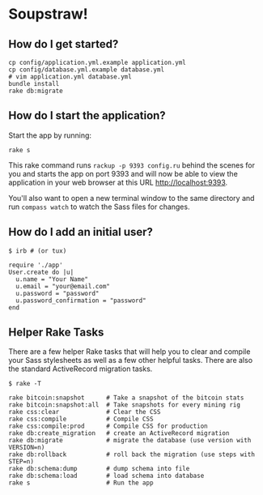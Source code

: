 # Soupstraw!

## How do I get started?

    cp config/application.yml.example application.yml
    cp config/database.yml.example database.yml
    # vim application.yml database.yml
    bundle install
    rake db:migrate

## How do I start the application?

Start the app by running:

    rake s

This rake command runs `rackup -p 9393 config.ru` behind the scenes for you and starts the app on port 9393 and will now be able to view the application in your web browser at this URL [http://localhost:9393](http://localhost:9393).

You'll also want to open a new terminal window to the same directory and run `compass watch` to watch the Sass files for changes.

## How do I add an initial user?

    $ irb # (or tux)

    require './app'
    User.create do |u|
      u.name = "Your Name"
      u.email = "your@email.com"
      u.password = "password"
      u.password_confirmation = "password"
    end

## Helper Rake Tasks

There are a few helper Rake tasks that will help you to clear and compile your Sass stylesheets as well as a few other helpful tasks. There are also the standard ActiveRecord migration tasks.

    $ rake -T

    rake bitcoin:snapshot      # Take a snapshot of the bitcoin stats
    rake bitcoin:snapshot:all  # Take snapshots for every mining rig
    rake css:clear             # Clear the CSS
    rake css:compile           # Compile CSS
    rake css:compile:prod      # Compile CSS for production
    rake db:create_migration   # create an ActiveRecord migration
    rake db:migrate            # migrate the database (use version with VERSION=n)
    rake db:rollback           # roll back the migration (use steps with STEP=n)
    rake db:schema:dump        # dump schema into file
    rake db:schema:load        # load schema into database
    rake s                     # Run the app

